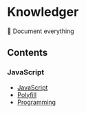 # Knowledger

:blue_book: Document everything

## Contents

### JavaScript

* [JavaScript](computers/programming/javascript/javascript.md)
* [Polyfill](computers/programming/javascript/polyfill.md)
* [Programming](computers/programming/programming.md)